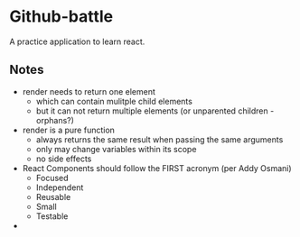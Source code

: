 # Github-battle
A practice application to learn react.


## Notes
* render needs to return one element
    * which can contain mulitple child elements
    * but it can not return multiple elements (or unparented children - orphans?)
* render is a pure function
    * always returns the same result when passing the same arguments
    * only may change variables within its scope
    * no side effects
* React Components should follow the FIRST acronym (per Addy Osmani)
    * Focused
    * Independent
    * Reusable
    * Small
    * Testable
* 
